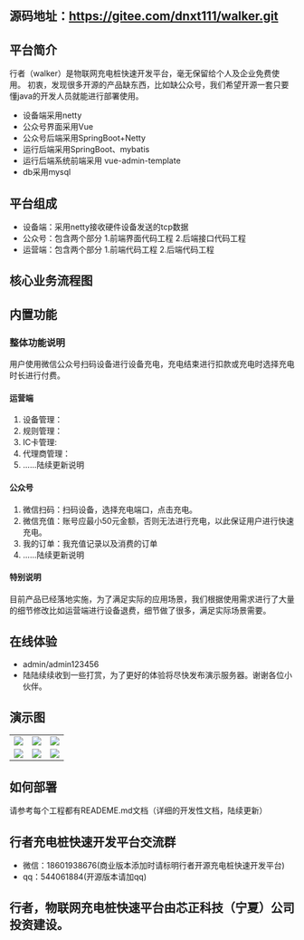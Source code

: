 ## 源码地址：https://gitee.com/dnxt111/walker.git
## 平台简介

行者（walker）是物联网充电桩快速开发平台，毫无保留给个人及企业免费使用。
初衷，发现很多开源的产品缺东西，比如缺公众号，我们希望开源一套只要懂java的开发人员就能进行部署使用。

* 设备端采用netty
* 公众号界面采用Vue
* 公众号后端采用SpringBoot+Netty
* 运行后端采用SpringBoot、mybatis
* 运行后端系统前端采用 vue-admin-template
* db采用mysql

## 平台组成
* 设备端：采用netty接收硬件设备发送的tcp数据 
* 公众号：包含两个部分 1.前端界面代码工程 2.后端接口代码工程
* 运营端：包含两个部分 1.前端代码工程 2.后端代码工程

## 核心业务流程图

## 内置功能

### 整体功能说明
用户使用微信公众号扫码设备进行设备充电，充电结束进行扣款或充电时选择充电时长进行付费。
#### 运营端
1.  设备管理：
2.  规则管理：
3.  IC卡管理:
4.  代理商管理：
5.  ......陆续更新说明
#### 公众号
1.  微信扫码：扫码设备，选择充电端口，点击充电。
2.  微信充值：账号应最小50元金额，否则无法进行充电，以此保证用户进行快速充电。
3.  我的订单：我充值记录以及消费的订单
4.  ......陆续更新说明
#### 特别说明
目前产品已经落地实施，为了满足实际的应用场景，我们根据使用需求进行了大量的细节修改比如运营端进行设备退费，细节做了很多，满足实际场景需要。


## 在线体验

- admin/admin123456
- 陆陆续续收到一些打赏，为了更好的体验将尽快发布演示服务器。谢谢各位小伙伴。

## 演示图

<table>
    <tr>
        <td><img src="http://shenqihezi.nxptdn.com/1登录.png"/></td>
        <td><img src="http://shenqihezi.nxptdn.com/2统计.png"/></td>
        <td><img src="http://shenqihezi.nxptdn.com/3设备管理.png"/></td>
    </tr>
    <tr>
        <td><img src="http://shenqihezi.nxptdn.com/卡管理2.png"/></td>
        <td><img src="http://shenqihezi.nxptdn.com/扫码成功.png"/></td>
        <td><img src="http://shenqihezi.nxptdn.com/提现.png"/></td>
    </tr>
</table>

## 如何部署
请参考每个工程都有READEME.md文档（详细的开发性文档，陆续更新）

## 行者充电桩快速开发平台交流群

* 微信：18601938676(商业版本添加时请标明行者开源充电桩快速开发平台) 
* qq：544061884(开源版本请加qq)  

## 行者，物联网充电桩快速平台由芯正科技（宁夏）公司投资建设。


